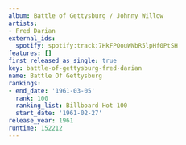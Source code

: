 ```yaml
---
album: Battle of Gettysburg / Johnny Willow
artists:
- Fred Darian
external_ids:
  spotify: spotify:track:7HkFPQouWNbR5lpHf0PtSH
features: []
first_released_as_single: true
key: battle-of-gettysburg-fred-darian
name: Battle Of Gettysburg
rankings:
- end_date: '1961-03-05'
  rank: 100
  ranking_list: Billboard Hot 100
  start_date: '1961-02-27'
release_year: 1961
runtime: 152212
---
```


